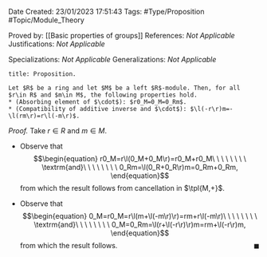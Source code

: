<div class="topSpace"></div>

Date Created: 23/01/2023 17:51:43
Tags: #Type/Proposition #Topic/Module_Theory

Proved by: [[Basic properties of groups]]
References: <i>Not Applicable</i>
Justifications: <i>Not Applicable</i>

Specializations: <i>Not Applicable</i>
Generalizations: <i>Not Applicable</i>

``` ad-Proposition
title: Proposition.

Let $R$ be a ring and let $M$ be a left $R$-module. Then, for all $r\in R$ and $m\in M$, the following properties hold.
* (Absorbing element of $\cdot$): $r0_M=0_M=0_Rm$.
* (Compatibility of additive inverse and $\cdot$): $\l(-r\r)m=-\l(rm\r)=r\l(-m\r)$.

```

<i>Proof.</i> Take $r\in R$ and $m\in M$.
* Observe that
$$\begin{equation}
    r0_M=r\l(0_M+0_M\r)=r0_M+r0_M\ \ \ \ \ \ \ \ \textrm{and}\ \ \ \ \ \ \ \ 0_Rm=\l(0_R+0_R\r)m=0_Rm+0_Rm,
\end{equation}$$
from which the result follows from cancellation in $\tpl{M,+}$.

* Observe that
$$\begin{equation}
    0_M=r0_M=r\l(m+\l(-m\r)\r)=rm+r\l(-m\r)\ \ \ \ \ \ \ \ \textrm{and}\ \ \ \ \ \ \ \ 0_M=0_Rm=\l(r+\l(-r\r)\r)m=rm+\l(-r\r)m,
\end{equation}$$
from which the result follows.<span style="float:right;">$\blacksquare$</span>
